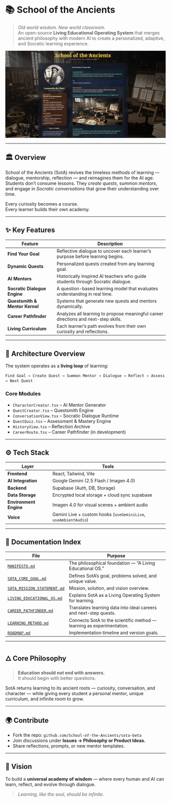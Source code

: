 # 📚 School of the Ancients 

> *Old world wisdom. New world classroom.*  
> An open-source **Living Educational Operating System** that merges ancient philosophy with modern AI to create a personalized, adaptive, and Socratic learning experience.

![School of the Ancients screenshot](sota-beta.png)

---

## 🏛️ Overview

School of the Ancients (SotA) revives the timeless methods of learning — dialogue, mentorship, reflection — and reimagines them for the AI age.  
Students don’t consume lessons. They *create quests*, summon *mentors*, and engage in *Socratic conversations* that grow their understanding over time.

Every curiosity becomes a course.  
Every learner builds their own academy.

---

## ✨ Key Features

| Feature | Description |
|----------|-------------|
| **Find Your Goal** | Reflective dialogue to uncover each learner’s purpose before learning begins. |
| **Dynamic Quests** | Personalized quests created from any learning goal. |
| **AI Mentors** | Historically inspired AI teachers who guide students through Socratic dialogue. |
| **Socratic Dialogue Engine** | A question-based learning model that evaluates understanding in real time. |
| **Questsmith & Mentor Kernel** | Systems that generate new quests and mentors dynamically. |
| **Career Pathfinder** | Analyzes all learning to propose meaningful career directions and next-step skills. |
| **Living Curriculum** | Each learner’s path evolves from their own curiosity and reflections. |

---

## 🧠 Architecture Overview

The system operates as a **living loop** of learning:

```
Find Goal → Create Quest → Summon Mentor → Dialogue → Reflect → Assess → Next Quest
```

### Core Modules
- `CharacterCreator.tsx` – AI Mentor Generator  
- `QuestCreator.tsx` – Questsmith Engine  
- `ConversationView.tsx` – Socratic Dialogue Runtime  
- `QuestQuiz.tsx` – Assessment & Mastery Engine  
- `HistoryView.tsx` – Reflection Archive  
- `CareerRoute.tsx` – Career Pathfinder (in development)

---

## ⚙️ Tech Stack

| Layer | Tools |
|--------|-------|
| **Frontend** | React, Tailwind, Vite |
| **AI Integration** | Google Gemini (2.5 Flash / Imagen 4.0) |
| **Backend** | Supabase (Auth, DB, Storage) |
| **Data Storage** | Encrypted local storage + cloud sync supabase |
| **Environment Engine** | Imagen 4.0 for visual scenes + ambient audio |
| **Voice** | Gemini Live + custom hooks (`useGeminiLive`, `useAmbientAudio`) |

---

## 📁 Documentation Index

| File | Purpose |
|------|----------|
| [`MANIFESTO.md`](./docs/MANIFESTO.md) | The philosophical foundation — “A Living Educational OS.” |
| [`SOTA_CORE_GOAL.md`](./docs/SOTA_CORE_GOAL.md) | Defines SotA’s goal, problems solved, and unique value. |
| [`SOTA_MISSION_STATEMENT.md`](./docs/SOTA_MISSION_STATEMENT.md) | Mission, solution, and vision overview. |
| [`LIVING_EDUCATIONAL_OS.md`](./docs/LIVING_EDUCATIONAL_OS.md) | Explains SotA as a Living Operating System for learning. |
| [`CAREER_PATHFINDER.md`](./docs/CAREER_PATHFINDER.md) | Translates learning data into ideal careers and next-step quests. |
| [`LEARNING_METHOD.md`](./docs/LEARNING_METHOD.md) | Connects SotA to the scientific method — learning as experimentation. |
| [`ROADMAP.md`](./docs/ROADMAP.md) | Implementation timeline and version goals. | 


---

## 🜂 Core Philosophy

> **Education should not end with answers.**  
> It should begin with better questions.

SotA returns learning to its ancient roots — curiosity, conversation, and character — while giving every student a personal mentor, unique curriculum, and infinite room to grow.

---

## 🌍 Contribute

- Fork the repo: `github.com/School-of-the-Ancients/sota-beta`  
- Join discussions under **Issues → Philosophy or Product Ideas.**  
- Share reflections, prompts, or new mentor templates.

---

## 🧭 Vision

To build a **universal academy of wisdom** — where every human and AI can learn, reflect, and evolve through dialogue.

> *Learning, like the soul, should be infinite.*

